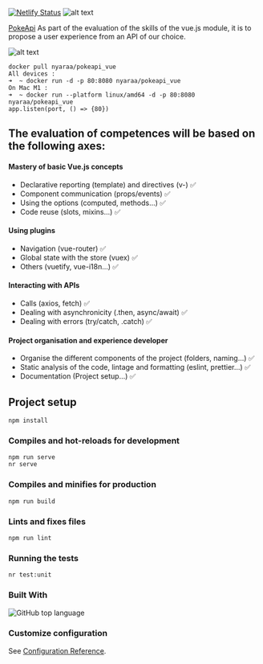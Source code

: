 
[![Netlify Status](https://api.netlify.com/api/v1/badges/087b243a-3b35-454a-b674-0b75f448bf4e/deploy-status)](https://app.netlify.com/sites/pokedex-vuejs-nyaraa/deploys)
![alt text](https://pokeapi.co/static/pokeapi_256.3fa72200.png)

[PokeApi](https://pokeapi.co/)
As part of the evaluation of the skills of the vue.js module, it is to propose a user experience from an API of our choice.

![alt text](https://servicenav.coservit.com/wp-content/uploads/2021/05/203.jpg)
```
docker pull nyaraa/pokeapi_vue
All devices :
➜  ~ docker run -d -p 80:8080 nyaraa/pokeapi_vue
On Mac M1 : 
➜  ~ docker run --platform linux/amd64 -d -p 80:8080 nyaraa/pokeapi_vue           
app.listen(port, () => {80})
```

## The evaluation of competences will be based on the following axes:

#### Mastery of basic Vue.js concepts
- Declarative reporting (template) and directives (v-) :white_check_mark:
- Component communication (props/events) :white_check_mark:
- Using the options (computed, methods...) :white_check_mark:
- Code reuse (slots, mixins...) :white_check_mark:
#### Using plugins
- Navigation (vue-router) :white_check_mark:
- Global state with the store (vuex) :white_check_mark:
- Others (vuetify, vue-i18n...) :white_check_mark:
#### Interacting with APIs 
- Calls (axios, fetch) :white_check_mark:
- Dealing with asynchronicity (.then, async/await) :white_check_mark:
- Dealing with errors (try/catch, .catch) :white_check_mark:
#### Project organisation and experience developer  
- Organise the different components of the project (folders, naming...) :white_check_mark:
- Static analysis of the code, lintage and formatting (eslint, prettier...) :white_check_mark:
- Documentation (Project setup...) :white_check_mark:


## Project setup

```
npm install
```

### Compiles and hot-reloads for development

```
npm run serve
nr serve
```

### Compiles and minifies for production

```
npm run build
```

### Lints and fixes files

```
npm run lint
```

### Running the tests

```
nr test:unit
```

### Built With
![GitHub top language](https://img.shields.io/github/languages/top/Nyaraa-2/pokemon_api_vue_temp)



### Customize configuration

See [Configuration Reference](https://cli.vuejs.org/config/).
